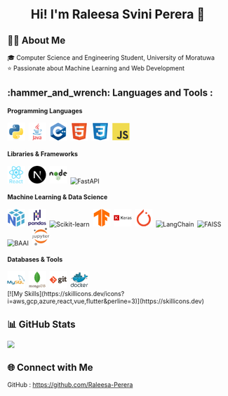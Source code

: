 <div id="header" align="center">
  <h1> Hi! I'm Raleesa Svini Perera 👋</h1>
</div>

<div>

<h2>👩‍💻 About Me </h2>
<p>🎓 Computer Science and Engineering Student, University of Moratuwa</br>
⭐ Passionate about Machine Learning and Web Development</p>
</div>

<h2> :hammer_and_wrench: Languages and Tools :</h2>

<div>
 <h4> Programming Languages</h4>
  
<div>
  <img src="https://github.com/devicons/devicon/blob/master/icons/python/python-original.svg" width="40" title="Python">&nbsp;
  <img src="https://github.com/devicons/devicon/blob/master/icons/java/java-original-wordmark.svg" width="40" title="Java">&nbsp;
  <img src="https://github.com/devicons/devicon/blob/master/icons/cplusplus/cplusplus-original.svg" width="40" title="C++">&nbsp;
  <img src="https://github.com/devicons/devicon/blob/master/icons/html5/html5-original.svg" width="40" title="HTML">&nbsp;
  <img src="https://github.com/devicons/devicon/blob/master/icons/css3/css3-original.svg" width="40" title="CSS">&nbsp;
  <img src="https://github.com/devicons/devicon/blob/master/icons/javascript/javascript-original.svg" width="40" title="JavaScript">&nbsp;
</div>
  
<h4> Libraries & Frameworks</h4>

<div>
  <img src="https://github.com/devicons/devicon/blob/master/icons/react/react-original-wordmark.svg" width="40" title="React">&nbsp;
  <img src="https://github.com/devicons/devicon/blob/master/icons/nextjs/nextjs-original.svg" width="40" title="Next.js">&nbsp;
  <img src="https://github.com/devicons/devicon/blob/master/icons/nodejs/nodejs-original-wordmark.svg" width="40" title="Node.js">&nbsp;
  <img src="https://cdn.worldvectorlogo.com/logos/fastapi.svg" width="40" title="FastAPI">&nbsp;
</div>

<h4> Machine Learning & Data Science</h4>

<div>
  <img src="https://github.com/devicons/devicon/blob/master/icons/numpy/numpy-original.svg" width="40" title="NumPy">&nbsp;
  <img src="https://github.com/devicons/devicon/blob/master/icons/pandas/pandas-original-wordmark.svg" width="40" title="Pandas">&nbsp;
  <img src="https://upload.wikimedia.org/wikipedia/commons/0/05/Scikit_learn_logo_small.svg" width="40" title="Scikit-learn">&nbsp;
  <img src="https://github.com/devicons/devicon/blob/master/icons/tensorflow/tensorflow-original.svg" width="40" title="TensorFlow">&nbsp;
  <img src="https://github.com/devicons/devicon/blob/master/icons/keras/keras-original-wordmark.svg" width="40" title="Keras">&nbsp;
  <img src="https://github.com/devicons/devicon/blob/master/icons/pytorch/pytorch-original.svg" width="40" title="PyTorch">&nbsp;
  <img src="https://avatars.githubusercontent.com/u/126733545?s=200&v=4" width="40" title="LangChain">&nbsp;
  <img src="https://avatars.githubusercontent.com/u/61407316?s=200&v=4" width="40" title="FAISS">&nbsp;
  <img src="https://avatars.githubusercontent.com/u/33148128?s=200&v=4" width="40" title="BAAI">&nbsp;
  <img src="https://github.com/devicons/devicon/blob/master/icons/jupyter/jupyter-original-wordmark.svg" width="40" title="Jupyter Notebooks">&nbsp;
</div>

<h4> Databases & Tools</h4>

<div>
  <img src="https://github.com/devicons/devicon/blob/master/icons/mysql/mysql-original-wordmark.svg" width="40" title="MySQL">&nbsp;
  <img src="https://github.com/devicons/devicon/blob/master/icons/mongodb/mongodb-original-wordmark.svg" width="40" title="MongoDB">&nbsp;
  <img src="https://github.com/devicons/devicon/blob/master/icons/git/git-original-wordmark.svg" width="40" title="Git">&nbsp;
  <img src="https://github.com/devicons/devicon/blob/master/icons/docker/docker-original-wordmark.svg" width="40" title="Docker">&nbsp;
</div>

<div>
  [![My Skills](https://skillicons.dev/icons?i=aws,gcp,azure,react,vue,flutter&perline=3)](https://skillicons.dev)

</div>
 
</div>




<h2>📊 GitHub Stats</h2>
<p>
  <img src="https://github-readme-stats.vercel.app/api?username=Raleesa-Perera&show_icons=true&theme=tokyonight" width="48%">
</p>


<h2>🌐 Connect with Me </h2>

<p>GitHub : <a href="https://github.com/Raleesa-Perera" target="_blank">https://github.com/Raleesa-Perera</a></p>



